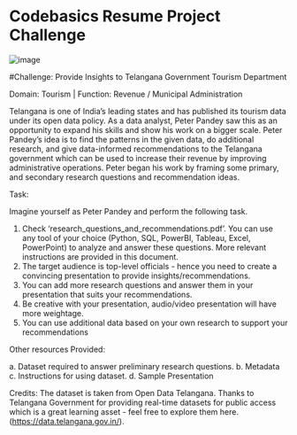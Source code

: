 # Codebasics Resume Project Challenge

![image](https://user-images.githubusercontent.com/95215581/236555992-a11ad5f3-15a8-4f57-b5f1-0fa520995ddf.png)



#Challenge:
Provide Insights to Telangana Government Tourism Department



Domain:  Tourism | Function: Revenue / Municipal Administration

Telangana is one of India’s leading states and has published its tourism data under its open data policy.
As a data analyst, Peter Pandey saw this as an opportunity to expand his skills and show his work on a bigger scale. Peter Pandey’s idea is to find the patterns in the given data, do additional research, and give data-informed recommendations to the Telangana government which can be used to increase their revenue by improving administrative operations.
Peter began his work by framing some primary, and secondary research questions and recommendation ideas.



Task:

Imagine yourself as Peter Pandey and perform the following task.
1.    Check ‘research_questions_and_recommendations.pdf’. You can use any tool of your choice (Python, SQL, PowerBI, Tableau, Excel, PowerPoint) to analyze and answer these questions. More relevant instructions are provided in this document.
2.    The target audience is top-level officials - hence you need to create a convincing presentation to provide insights/recommendations.
3.    You can add more research questions and answer them in your presentation that suits your recommendations.
4.    Be creative with your presentation, audio/video presentation will have more weightage.
5.    You can use additional data based on your own research to support your recommendations



Other resources Provided:

a.    Dataset required to answer preliminary research questions.
b.    Metadata
c.    Instructions for using dataset.
d.    Sample Presentation


Credits:
The dataset is taken from Open Data Telangana. Thanks to Telangana Government for providing real-time datasets for public access which is a great learning asset - feel free to explore them here. (https://data.telangana.gov.in/). 
